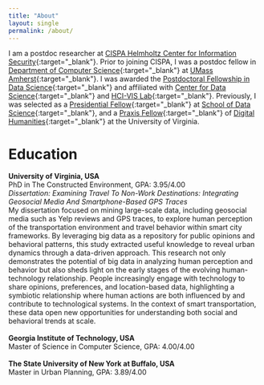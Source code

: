 ```yaml
---
title: "About"
layout: single
permalink: /about/
---
```


I am a postdoc researcher at [CISPA Helmholtz Center for Information Security](https://cispa.de/){:target="_blank"}. Prior to joining CISPA, I was a postdoc fellow in [Department of Computer Science](https://www.cics.umass.edu/){:target="_blank"} at [UMass Amherst](https://www.umass.edu/){:target="_blank"}. I was awarded the [Postdoctoral Fellowship in Data Science](https://ds.cs.umass.edu/research/cds-postdoctoral-fellowship-program){:target="_blank"} and affiliated with [Center for Data Science](https://ds.cs.umass.edu/){:target="_blank"} and [HCI-VIS Lab](https://groups.cs.umass.edu/hci-vis/){:target="_blank"}. Previously, I was selected as a [Presidential Fellow](https://datascience.virginia.edu/presidential-fellows){:target="_blank"} at [School of Data Science](https://datascience.virginia.edu/){:target="_blank"}, and a [Praxis Fellow](https://praxis.scholarslab.org/about/){:target="_blank"} of [Digital Humanities](https://scholarslab.lib.virginia.edu/digital-humanities-fellows/){:target="_blank"} at the University of Virginia.

Education
======
**University of Virginia, USA**
<br>
<i class="fa fa-graduation-cap" aria-hidden="true"></i> PhD in The Constructed Environment, GPA: 3.95/4.00
<br>
<em>Dissertation: Examining Travel To Non-Work Destinations: Integrating Geosocial Media And Smartphone-Based GPS Traces</em>
<br>
My dissertation focused on mining large-scale data, including geosocial media such as Yelp reviews and GPS traces, to explore human perception of the transportation environment and travel behavior within smart city frameworks. By leveraging big data as a repository for public opinions and behavioral patterns, this study extracted useful knowledge to reveal urban dynamics through a data-driven approach.
This research not only demonstrates the potential of big data in analyzing human perception and behavior but also sheds light on the early stages of the evolving human-technology relationship. People increasingly engage with technology to share opinions, preferences, and location-based data, highlighting a symbiotic relationship where human actions are both influenced by and contribute to technological systems. 
In the context of smart transportation, these data open new opportunities for understanding both social and behavioral trends at scale.
<br><br>
**Georgia Institute of Technology, USA**
<br>
<i class="fa fa-graduation-cap" aria-hidden="true"></i> Master of Science in Computer Science, GPA: 4.00/4.00
<br><br>
**The State University of New York at Buffalo, USA**
<br>
<i class="fa fa-graduation-cap" aria-hidden="true"></i> Master in Urban Planning, GPA: 3.89/4.00
<br><br>


